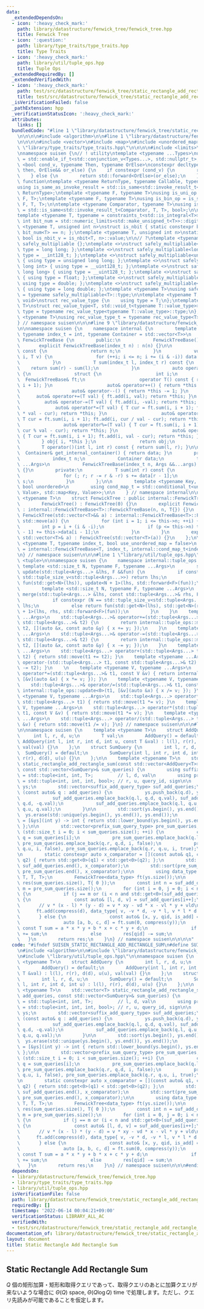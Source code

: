 ```yaml
---
data:
  _extendedDependsOn:
  - icon: ':heavy_check_mark:'
    path: library/datastructure/fenwick_tree/fenwick_tree.hpp
    title: Fenwick Tree
  - icon: ':question:'
    path: library/type_traits/type_traits.hpp
    title: Type Traits
  - icon: ':heavy_check_mark:'
    path: library/util/tuple_ops.hpp
    title: Tuple Ops
  _extendedRequiredBy: []
  _extendedVerifiedWith:
  - icon: ':heavy_check_mark:'
    path: test/src/datastructure/fenwick_tree/static_rectangle_add_rectangle_sum/dummy.test.cpp
    title: test/src/datastructure/fenwick_tree/static_rectangle_add_rectangle_sum/dummy.test.cpp
  _isVerificationFailed: false
  _pathExtension: hpp
  _verificationStatusIcon: ':heavy_check_mark:'
  attributes:
    links: []
  bundledCode: "#line 1 \"library/datastructure/fenwick_tree/static_rectangle_add_rectangle_sum.hpp\"\
    \n\n\n\n#include <algorithm>\n\n#line 1 \"library/datastructure/fenwick_tree/fenwick_tree.hpp\"\
    \n\n\n\n#include <vector>\n#include <map>\n#include <unordered_map>\n\n#line 1\
    \ \"library/type_traits/type_traits.hpp\"\n\n\n\n#include <limits>\n#include <type_traits>\n\
    \nnamespace suisen {\n// ! utility\ntemplate <typename ...Types>\nusing constraints_t\
    \ = std::enable_if_t<std::conjunction_v<Types...>, std::nullptr_t>;\ntemplate\
    \ <bool cond_v, typename Then, typename OrElse>\nconstexpr decltype(auto) constexpr_if(Then&&\
    \ then, OrElse&& or_else) {\n    if constexpr (cond_v) {\n        return std::forward<Then>(then);\n\
    \    } else {\n        return std::forward<OrElse>(or_else);\n    }\n}\n\n// !\
    \ function\ntemplate <typename ReturnType, typename Callable, typename ...Args>\n\
    using is_same_as_invoke_result = std::is_same<std::invoke_result_t<Callable, Args...>,\
    \ ReturnType>;\ntemplate <typename F, typename T>\nusing is_uni_op = is_same_as_invoke_result<T,\
    \ F, T>;\ntemplate <typename F, typename T>\nusing is_bin_op = is_same_as_invoke_result<T,\
    \ F, T, T>;\n\ntemplate <typename Comparator, typename T>\nusing is_comparator\
    \ = std::is_same<std::invoke_result_t<Comparator, T, T>, bool>;\n\n// ! integral\n\
    template <typename T, typename = constraints_t<std::is_integral<T>>>\nconstexpr\
    \ int bit_num = std::numeric_limits<std::make_unsigned_t<T>>::digits;\ntemplate\
    \ <typename T, unsigned int n>\nstruct is_nbit { static constexpr bool value =\
    \ bit_num<T> == n; };\ntemplate <typename T, unsigned int n>\nstatic constexpr\
    \ bool is_nbit_v = is_nbit<T, n>::value;\n\n// ?\ntemplate <typename T>\nstruct\
    \ safely_multipliable {};\ntemplate <>\nstruct safely_multipliable<int> { using\
    \ type = long long; };\ntemplate <>\nstruct safely_multipliable<long long> { using\
    \ type = __int128_t; };\ntemplate <>\nstruct safely_multipliable<unsigned int>\
    \ { using type = unsigned long long; };\ntemplate <>\nstruct safely_multipliable<unsigned\
    \ long int> { using type = __uint128_t; };\ntemplate <>\nstruct safely_multipliable<unsigned\
    \ long long> { using type = __uint128_t; };\ntemplate <>\nstruct safely_multipliable<float>\
    \ { using type = float; };\ntemplate <>\nstruct safely_multipliable<double> {\
    \ using type = double; };\ntemplate <>\nstruct safely_multipliable<long double>\
    \ { using type = long double; };\ntemplate <typename T>\nusing safely_multipliable_t\
    \ = typename safely_multipliable<T>::type;\n\ntemplate <typename T, typename =\
    \ void>\nstruct rec_value_type {\n    using type = T;\n};\ntemplate <typename\
    \ T>\nstruct rec_value_type<T, std::void_t<typename T::value_type>> {\n    using\
    \ type = typename rec_value_type<typename T::value_type>::type;\n};\ntemplate\
    \ <typename T>\nusing rec_value_type_t = typename rec_value_type<T>::type;\n\n\
    } // namespace suisen\n\n\n#line 9 \"library/datastructure/fenwick_tree/fenwick_tree.hpp\"\
    \n\nnamespace suisen {\n    namespace internal {\n        template <typename T,\
    \ typename index_t = int, typename Container = std::vector<T>>\n        class\
    \ FenwickTreeBase {\n        public:\n            FenwickTreeBase() {}\n     \
    \       explicit FenwickTreeBase(index_t n) : n(n) {}\n\n            int size()\
    \ const {\n                return n;\n            }\n            void add(index_t\
    \ i, T v) {\n                for (++i; i <= n; i += (i & -i)) data[i - 1] += v;\n\
    \            }\n            T sum(index_t l, index_t r) const {\n            \
    \    return sum(r) - sum(l);\n            }\n            auto operator[](int i)\
    \ {\n                struct {\n                    int i;\n                  \
    \  FenwickTreeBase& ft;\n                    operator T() const { return ft.sum(i,\
    \ i + 1); }\n                    auto& operator++() { return *this += 1; }\n \
    \                   auto& operator--() { return *this -= 1; }\n              \
    \      auto& operator+=(T val) { ft.add(i, val); return *this; }\n           \
    \         auto& operator-=(T val) { ft.add(i, -val); return *this; }\n       \
    \             auto& operator*=(T val) { T cur = ft.sum(i, i + 1); ft.add(i, cur\
    \ * val - cur); return *this; }\n                    auto& operator/=(T val) {\
    \ T cur = ft.sum(i, i + 1); ft.add(i, cur / val - cur); return *this; }\n    \
    \                auto& operator%=(T val) { T cur = ft.sum(i, i + 1); ft.add(i,\
    \ cur % val - cur); return *this; }\n                    auto& operator =(T val)\
    \ { T cur = ft.sum(i, i + 1); ft.add(i, val - cur); return *this; }\n        \
    \        } obj{ i, *this };\n                return obj;\n            }\n    \
    \        T operator()(int l, int r) const { return sum(l, r); }\n\n          \
    \  Container& get_internal_container() { return data; }\n        protected:\n\
    \            index_t n;\n            Container data;\n            template <typename\
    \ ...Args>\n            FenwickTreeBase(index_t n, Args &&...args) : n(n), data(std::forward<Args>(args)...)\
    \ {}\n        private:\n            T sum(int r) const {\n                T s{};\n\
    \                for (; r; r -= r & -r) s += data[r - 1];\n                return\
    \ s;\n            }\n        };\n\n        template <typename Key, typename Value,\
    \ bool unordered>\n        using cond_map_t = std::conditional_t<unordered, std::unordered_map<Key,\
    \ Value>, std::map<Key, Value>>;\n\n    } // namespace internal\n\n    template\
    \ <typename T>\n    struct FenwickTree : public internal::FenwickTreeBase<T> {\n\
    \        FenwickTree() : FenwickTree(0) {}\n        explicit FenwickTree(int n)\
    \ : internal::FenwickTreeBase<T>::FenwickTreeBase(n, n, T{}) {}\n        explicit\
    \ FenwickTree(std::vector<T>&& a) : internal::FenwickTreeBase<T>::FenwickTreeBase(a.size(),\
    \ std::move(a)) {\n            for (int i = 1; i <= this->n; ++i) {\n        \
    \        int p = i + (i & -i);\n                if (p <= this->n) this->data[p\
    \ - 1] += this->data[i - 1];\n            }\n        }\n        explicit FenwickTree(const\
    \ std::vector<T>& a) : FenwickTree(std::vector<T>(a)) {}\n    };\n\n    template\
    \ <typename T, typename index_t, bool use_unordered_map = false>\n    using MapFenwickTree\
    \ = internal::FenwickTreeBase<T, index_t, internal::cond_map_t<index_t, T, use_unordered_map>>;\n\
    \n} // namespace suisen\n\n\n#line 1 \"library/util/tuple_ops.hpp\"\n\n\n\n#include\
    \ <tuple>\n\nnamespace suisen {\n    namespace internal::tuple_ops {\n       \
    \ template <std::size_t N, typename F, typename ...Args>\n        std::tuple<Args...>&\
    \ update(std::tuple<Args...> &lhs, F &&fun) {\n            if constexpr (N ==\
    \ std::tuple_size_v<std::tuple<Args...>>) return lhs;\n            else return\
    \ fun(std::get<N>(lhs)), update<N + 1>(lhs, std::forward<F>(fun));\n        }\n\
    \        template <std::size_t N, typename F, typename ...Args>\n        std::tuple<Args...>&\
    \ merge(std::tuple<Args...> &lhs, const std::tuple<Args...>& rhs, F &&fun) {\n\
    \            if constexpr (N == std::tuple_size_v<std::tuple<Args...>>) return\
    \ lhs;\n            else return fun(std::get<N>(lhs), std::get<N>(rhs)), merge<N\
    \ + 1>(lhs, rhs, std::forward<F>(fun));\n        }\n    }\n    template <typename\
    \ ...Args>\n    std::tuple<Args...>& operator+=(std::tuple<Args...>& t1, const\
    \ std::tuple<Args...>& t2) {\n        return internal::tuple_ops::merge<0>(t1,\
    \ t2, [](auto &x, const auto &y) { x += y; });\n    }\n    template <typename\
    \ ...Args>\n    std::tuple<Args...>& operator-=(std::tuple<Args...>& t1, const\
    \ std::tuple<Args...>& t2) {\n        return internal::tuple_ops::merge<0>(t1,\
    \ t2, [](auto &x, const auto &y) { x -= y; });\n    }\n    template <typename\
    \ ...Args>\n    std::tuple<Args...> operator+(std::tuple<Args...> t1, const std::tuple<Args...>&\
    \ t2) { return std::move(t1 += t2); }\n    template <typename ...Args>\n    std::tuple<Args...>\
    \ operator-(std::tuple<Args...> t1, const std::tuple<Args...>& t2) { return std::move(t1\
    \ -= t2); }\n    \n    template <typename V, typename ...Args>\n    std::tuple<Args...>&\
    \ operator*=(std::tuple<Args...>& t1, const V &v) { return internal::tuple_ops::update<0>(t1,\
    \ [&v](auto &x) { x *= v; }); }\n    template <typename V, typename ...Args>\n\
    \    std::tuple<Args...>& operator/=(std::tuple<Args...>& t1, const V &v) { return\
    \ internal::tuple_ops::update<0>(t1, [&v](auto &x) { x /= v; }); }\n\n    template\
    \ <typename V, typename ...Args>\n    std::tuple<Args...> operator*(const V &v,\
    \ std::tuple<Args...> t1) { return std::move(t1 *= v); }\n    template <typename\
    \ V, typename ...Args>\n    std::tuple<Args...> operator*(std::tuple<Args...>\
    \ t1, const V &v) { return std::move(t1 *= v); }\n    template <typename V, typename\
    \ ...Args>\n    std::tuple<Args...> operator/(std::tuple<Args...> t1, const V\
    \ &v) { return std::move(t1 /= v); }\n} // namespace suisen\n\n\n#line 8 \"library/datastructure/fenwick_tree/static_rectangle_add_rectangle_sum.hpp\"\
    \n\nnamespace suisen {\n    template <typename T>\n    struct AddQuery {\n   \
    \     int l, r, d, u;\n        T val;\n        AddQuery() = default;\n       \
    \ AddQuery(int l, int r, int d, int u, const T &val) : l(l), r(r), d(d), u(u),\
    \ val(val) {}\n    };\n    struct SumQuery {\n        int l, r, d, u;\n      \
    \  SumQuery() = default;\n        SumQuery(int l, int r, int d, int u) : l(l),\
    \ r(r), d(d), u(u) {}\n    };\n\n    template <typename T>\n    std::vector<T>\
    \ static_rectangle_add_rectangle_sum(const std::vector<AddQuery<T>>& add_queries,\
    \ const std::vector<SumQuery>& sum_queries) {\n        using suffix_add_query_type\
    \ = std::tuple<int, int, T>;         // l, d, val\n        using prefix_sum_query_type\
    \ = std::tuple<int, int, int, bool>; // r, u, query_id, sign\n\n        std::vector<int>\
    \ ys;\n        std::vector<suffix_add_query_type> suf_add_queries;\n        for\
    \ (const auto& q : add_queries) {\n            ys.push_back(q.d), ys.push_back(q.u);\n\
    \            suf_add_queries.emplace_back(q.l, q.d, q.val), suf_add_queries.emplace_back(q.r,\
    \ q.d, -q.val);\n            suf_add_queries.emplace_back(q.l, q.u, -q.val), suf_add_queries.emplace_back(q.r,\
    \ q.u, q.val);\n        }\n\n        std::sort(ys.begin(), ys.end());\n      \
    \  ys.erase(std::unique(ys.begin(), ys.end()), ys.end());\n        auto compress\
    \ = [&ys](int y) -> int { return std::lower_bound(ys.begin(), ys.end(), y) - ys.begin();\
    \ };\n\n        std::vector<prefix_sum_query_type> pre_sum_queries;\n        for\
    \ (std::size_t i = 0; i < sum_queries.size(); ++i) {\n            const auto&\
    \ q = sum_queries[i];\n            pre_sum_queries.emplace_back(q.l, q.d, i, true),\
    \ pre_sum_queries.emplace_back(q.r, q.d, i, false);\n            pre_sum_queries.emplace_back(q.l,\
    \ q.u, i, false), pre_sum_queries.emplace_back(q.r, q.u, i, true);\n        }\n\
    \n        static constexpr auto x_comparator = [](const auto& q1, const auto&\
    \ q2) { return std::get<0>(q1) < std::get<0>(q2); };\n        std::sort(suf_add_queries.begin(),\
    \ suf_add_queries.end(), x_comparator);\n        std::sort(pre_sum_queries.begin(),\
    \ pre_sum_queries.end(), x_comparator);\n\n        using data_type = std::tuple<T,\
    \ T, T, T>;\n        FenwickTree<data_type> ft(ys.size());\n\n        std::vector<T>\
    \ res(sum_queries.size(), T{ 0 });\n        const int n = suf_add_queries.size(),\
    \ m = pre_sum_queries.size();\n        for (int i = 0, j = 0; i < n or j < m;)\
    \ {\n            if (j == m or (i < n and std::get<0>(suf_add_queries[i]) < std::get<0>(pre_sum_queries[j])))\
    \ {\n                const auto& [l, d, v] = suf_add_queries[i++];\n         \
    \       // v * (x - l) * (y - d) = v * xy - vd * x - vl * y + vld\n          \
    \      ft.add(compress(d), data_type{ v, -v * d, -v * l, v * l * d });\n     \
    \       } else {\n                const auto& [x, y, qid, is_add] = pre_sum_queries[j++];\n\
    \                auto [a, b, c, d] = ft.sum(0, compress(y));\n               \
    \ const T sum = a * x * y + b * x + c * y + d;\n                if (is_add) res[qid]\
    \ += sum;\n                else        res[qid] -= sum;\n            }\n     \
    \   }\n        return res;\n    }\n} // namespace suisen\n\n\n\n"
  code: "#ifndef SUISEN_STATIC_RECTANGLE_ADD_RECTANGLE_SUM\n#define SUISEN_STATIC_RECTANGLE_ADD_RECTANGLE_SUM\n\
    \n#include <algorithm>\n\n#include \"library/datastructure/fenwick_tree/fenwick_tree.hpp\"\
    \n#include \"library/util/tuple_ops.hpp\"\n\nnamespace suisen {\n    template\
    \ <typename T>\n    struct AddQuery {\n        int l, r, d, u;\n        T val;\n\
    \        AddQuery() = default;\n        AddQuery(int l, int r, int d, int u, const\
    \ T &val) : l(l), r(r), d(d), u(u), val(val) {}\n    };\n    struct SumQuery {\n\
    \        int l, r, d, u;\n        SumQuery() = default;\n        SumQuery(int\
    \ l, int r, int d, int u) : l(l), r(r), d(d), u(u) {}\n    };\n\n    template\
    \ <typename T>\n    std::vector<T> static_rectangle_add_rectangle_sum(const std::vector<AddQuery<T>>&\
    \ add_queries, const std::vector<SumQuery>& sum_queries) {\n        using suffix_add_query_type\
    \ = std::tuple<int, int, T>;         // l, d, val\n        using prefix_sum_query_type\
    \ = std::tuple<int, int, int, bool>; // r, u, query_id, sign\n\n        std::vector<int>\
    \ ys;\n        std::vector<suffix_add_query_type> suf_add_queries;\n        for\
    \ (const auto& q : add_queries) {\n            ys.push_back(q.d), ys.push_back(q.u);\n\
    \            suf_add_queries.emplace_back(q.l, q.d, q.val), suf_add_queries.emplace_back(q.r,\
    \ q.d, -q.val);\n            suf_add_queries.emplace_back(q.l, q.u, -q.val), suf_add_queries.emplace_back(q.r,\
    \ q.u, q.val);\n        }\n\n        std::sort(ys.begin(), ys.end());\n      \
    \  ys.erase(std::unique(ys.begin(), ys.end()), ys.end());\n        auto compress\
    \ = [&ys](int y) -> int { return std::lower_bound(ys.begin(), ys.end(), y) - ys.begin();\
    \ };\n\n        std::vector<prefix_sum_query_type> pre_sum_queries;\n        for\
    \ (std::size_t i = 0; i < sum_queries.size(); ++i) {\n            const auto&\
    \ q = sum_queries[i];\n            pre_sum_queries.emplace_back(q.l, q.d, i, true),\
    \ pre_sum_queries.emplace_back(q.r, q.d, i, false);\n            pre_sum_queries.emplace_back(q.l,\
    \ q.u, i, false), pre_sum_queries.emplace_back(q.r, q.u, i, true);\n        }\n\
    \n        static constexpr auto x_comparator = [](const auto& q1, const auto&\
    \ q2) { return std::get<0>(q1) < std::get<0>(q2); };\n        std::sort(suf_add_queries.begin(),\
    \ suf_add_queries.end(), x_comparator);\n        std::sort(pre_sum_queries.begin(),\
    \ pre_sum_queries.end(), x_comparator);\n\n        using data_type = std::tuple<T,\
    \ T, T, T>;\n        FenwickTree<data_type> ft(ys.size());\n\n        std::vector<T>\
    \ res(sum_queries.size(), T{ 0 });\n        const int n = suf_add_queries.size(),\
    \ m = pre_sum_queries.size();\n        for (int i = 0, j = 0; i < n or j < m;)\
    \ {\n            if (j == m or (i < n and std::get<0>(suf_add_queries[i]) < std::get<0>(pre_sum_queries[j])))\
    \ {\n                const auto& [l, d, v] = suf_add_queries[i++];\n         \
    \       // v * (x - l) * (y - d) = v * xy - vd * x - vl * y + vld\n          \
    \      ft.add(compress(d), data_type{ v, -v * d, -v * l, v * l * d });\n     \
    \       } else {\n                const auto& [x, y, qid, is_add] = pre_sum_queries[j++];\n\
    \                auto [a, b, c, d] = ft.sum(0, compress(y));\n               \
    \ const T sum = a * x * y + b * x + c * y + d;\n                if (is_add) res[qid]\
    \ += sum;\n                else        res[qid] -= sum;\n            }\n     \
    \   }\n        return res;\n    }\n} // namespace suisen\n\n\n#endif // SUISEN_STATIC_RECTANGLE_ADD_RECTANGLE_SUM\n"
  dependsOn:
  - library/datastructure/fenwick_tree/fenwick_tree.hpp
  - library/type_traits/type_traits.hpp
  - library/util/tuple_ops.hpp
  isVerificationFile: false
  path: library/datastructure/fenwick_tree/static_rectangle_add_rectangle_sum.hpp
  requiredBy: []
  timestamp: '2022-06-14 00:04:21+09:00'
  verificationStatus: LIBRARY_ALL_AC
  verifiedWith:
  - test/src/datastructure/fenwick_tree/static_rectangle_add_rectangle_sum/dummy.test.cpp
documentation_of: library/datastructure/fenwick_tree/static_rectangle_add_rectangle_sum.hpp
layout: document
title: Static Rectangle Add Rectangle Sum
---
```

## Static Rectangle Add Rectangle Sum

$Q$ 個の矩形加算・矩形和取得クエリであって、取得クエリのあとに加算クエリが来ないような場合に $\Theta(Q)$ space, $\Theta(Q \log Q)$ time で処理します。ただし、クエリ先読みが可能であることを仮定します。

